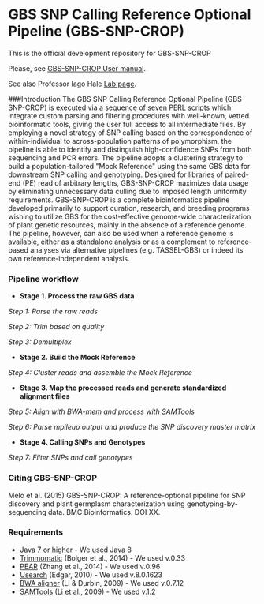 # GBS SNP Calling Reference Optional Pipeline (GBS-SNP-CROP)

This is the official development repository for GBS-SNP-CROP

Please, see [GBS-SNP-CROP User manual][1].

See also Professor Iago Hale [Lab page][2].

###Introduction
The GBS SNP Calling Reference Optional Pipeline (GBS-SNP-CROP) is executed via a sequence of [seven PERL scripts][3] which integrate custom parsing and filtering procedures with well-known, vetted bioinformatic tools, giving the user full access to all intermediate files. By employing a novel strategy of SNP calling based on the correspondence of within-individual to across-population patterns of polymorphism, the pipeline is able to identify and distinguish high-confidence SNPs from both sequencing and PCR errors. The pipeline adopts a clustering strategy to build a population-tailored "Mock Reference" using the same GBS data for downstream SNP calling and genotyping. Designed for libraries of paired-end (PE) read of arbitrary lengths, GBS-SNP-CROP maximizes data usage by eliminating unnecessary data culling due to imposed length uniformity requirements. GBS-SNP-CROP is a complete bioinformatics pipeline developed primarily to support curation, research, and breeding programs wishing to utilize GBS for the cost-effective genome-wide characterization of plant genetic resources, mainly in the absence of a reference genome. The pipeline, however, can also be used when a reference genome is available, either as a standalone analysis or as a complement to reference-based analyses via alternative pipelines (e.g. TASSEL-GBS) or indeed its own reference-independent analysis.

### Pipeline workflow
* **Stage 1. Process the raw GBS data**

*Step 1: Parse the raw reads*

*Step 2: Trim based on quality* 

*Step 3: Demultiplex*

* **Stage 2. Build the Mock Reference** 

*Step 4: Cluster reads and assemble the Mock Reference*

* **Stage 3. Map the processed reads and generate standardized alignment files**

*Step 5: Align with BWA-mem and process with SAMTools*

*Step 6: Parse mpileup output and produce the SNP discovery master matrix*

* **Stage 4. Calling SNPs and Genotypes**

*Step 7: Filter SNPs and call genotypes*

### Citing GBS-SNP-CROP
Melo et al. (2015) GBS-SNP-CROP: A reference-optional pipeline for SNP discovery and plant germplasm characterization using genotyping-by-sequencing data. BMC Bioinformatics. DOI XX.

### Requirements
* [Java 7 or higher][4] - We used Java 8
* [Trimmomatic][5] (Bolger et al., 2014) - We used v.0.33
* [PEAR][6] (Zhang et al., 2014) - We used v.0.96
* [Usearch][7] (Edgar, 2010) - We used v.8.0.1623
* [BWA aligner][8] (Li & Durbin, 2009) - We used v.0.7.12
* [SAMTools][9] (Li et al., 2009) - We used v.1.2

[1]:https://github.com/halelab/GBS-SNP-CROP/blob/master/GBS-SNP-CROP-UserManual_v1.0.pdf
[2]:http://www.halelab.org
[3]:https://github.com/halelab/GBS-SNP-CROP/tree/master/GBS-SNP-CROP-scripts
[4]:https://www.java.com/en/
[5]:http://www.usadellab.org/cms/?page=trimmomatic
[6]:http://sco.h-its.org/exelixis/web/software/pear/
[7]: http://www.drive5.com/usearch/
[8]:http://bio-bwa.sourceforge.net
[9]:http://samtools.sourceforge.net


